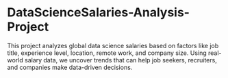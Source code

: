 # DataScienceSalaries-Analysis-Project
This project analyzes global data science salaries based on factors like job title, experience level, location, remote work, and company size. Using real-world salary data, we uncover trends that can help job seekers, recruiters, and companies make data-driven decisions.
